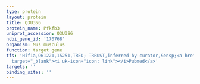 ```yaml
---
type: protein
layout: protein
title: Q3U3S6
protein_name: Pfkfb3
uniprot_accession: Q3U3S6
ncbi_gene_id: '170768'
organism: Mus musculus
function: target gene
tfs: 'Hif1a,Q61221,15251,TRED; TRRUST,inferred by curator,&ensp;<a href="https://www.ncbi.nlm.nih.gov/pubmed/?term=14623077%5Buid%5D"
  target="_blank"><i uk-icon="icon: link"></i>Pubmed</a>'
targets: ''
binding_sites: ''
---
```

